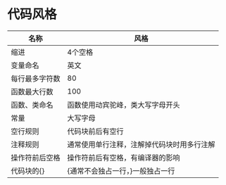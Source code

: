 # 代码风格
|名称|风格|
|--  |--  |
|缩进|4个空格|
|变量命名|英文|
|每行最多字符数|80|
|函数最大行数  |100|
|函数、类命名  |函数使用动宾驼峰，类大写字母开头|
|常量         |大写字母|
|空行规则|代码块前后有空行|
|注释规则|通常使用单行注释，注解掉代码块时用多行注解|
|操作符前后空格|操作符前后有空格，有编译器的影响|
|代码块的{}|{通常不会独占一行，}一般独占一行|